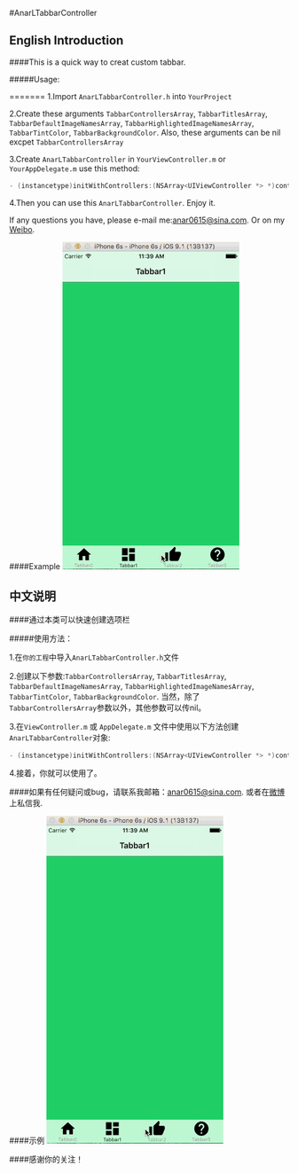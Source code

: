 #AnarLTabbarController

## English Introduction

####This is a quick way to creat custom tabbar.

#####Usage:

=======
1.Import `AnarLTabbarController.h` into `YourProject`

2.Create these arguments `TabbarControllersArray`, `TabbarTitlesArray`, `TabbarDefaultImageNamesArray`, `TabbarHighlightedImageNamesArray`, `TabbarTintColor`, `TabbarBackgroundColor`. Also, these arguments can be nil excpet `TabbarControllersArray`

3.Create `AnarLTabbarController` in `YourViewController.m` or `YourAppDelegate.m` use this method:

```c
- (instancetype)initWithControllers:(NSArray<UIViewController *> *)controllers titles:(NSArray<NSString *> *)titles defaultImages:(NSArray<NSString *> *)images highLightedImages:(NSArray<NSString *> *)highlightedImages barTintColor:(UIColor *)tintColor barBackgroundColor:(UIColor *)backgroundColor;
```

4.Then you can use this `AnarLTabbarController`. Enjoy it.

If any questions you have, please e-mail me:[anar0615@sina.com](mailto:anar0615@sina.com). Or on my [Weibo](http://weibo.com/409498119).

####Example
![](https://github.com/Kito0615/AnarLTabbarController/raw/master/Example.gif)  

## 中文说明

####通过本类可以快速创建选项栏

#####使用方法：

1.在`你的工程`中导入`AnarLTabbarController.h`文件

2.创建以下参数:`TabbarControllersArray`, `TabbarTitlesArray`, `TabbarDefaultImageNamesArray`, `TabbarHighlightedImageNamesArray`, `TabbarTintColor`, `TabbarBackgroundColor`. 当然，除了 `TabbarControllersArray`参数以外，其他参数可以传nil。

3.在`ViewController.m` 或 `AppDelegate.m` 文件中使用以下方法创建`AnarLTabbarController`对象:

```c
- (instancetype)initWithControllers:(NSArray<UIViewController *> *)controllers titles:(NSArray<NSString *> *)titles defaultImages:(NSArray<NSString *> *)images highLightedImages:(NSArray<NSString *> *)highlightedImages barTintColor:(UIColor *)tintColor barBackgroundColor:(UIColor *)backgroundColor;
```

4.接着，你就可以使用了。

####如果有任何疑问或bug，请联系我邮箱：[anar0615@sina.com](mailto:anar0615@sina.com). 或者在[微博](http://weibo.com/409498119)上私信我.

####示例
![](https://github.com/Kito0615/AnarLTabbarController/raw/master/Example.gif)

####感谢你的关注！
